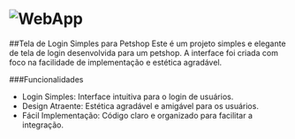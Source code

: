 # ![WebApp](https://i.imgur.com/TB0Z0HX.png)

##Tela de Login Simples para Petshop
Este é um projeto simples e elegante de tela de login desenvolvida para um petshop. A interface foi criada com foco na facilidade de implementação e estética agradável.

###Funcionalidades
<br>
- Login Simples: Interface intuitiva para o login de usuários.
- Design Atraente: Estética agradável e amigável para os usuários.
- Fácil Implementação: Código claro e organizado para facilitar a integração.
